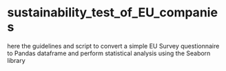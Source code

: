 # sustainability_test_of_EU_companies
here the guidelines and script to convert a simple EU Survey questionnaire to Pandas dataframe and perform statistical analysis using the Seaborn library 
